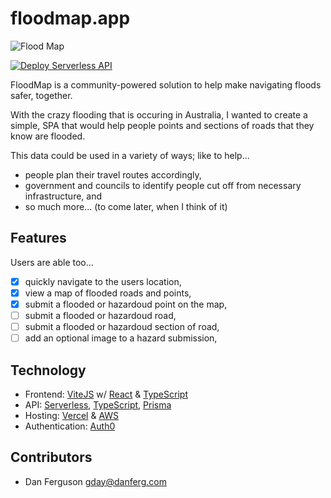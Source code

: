 # floodmap.app

![Flood Map](https://github.com/DanielFerguson/floodmap.app/blob/main/assets/pins.png?raw=true)

[![Deploy Serverless API](https://github.com/DanielFerguson/floodmap.app/actions/workflows/ci.yml/badge.svg)](https://github.com/DanielFerguson/floodmap.app/actions/workflows/ci.yml)

FloodMap is a community-powered solution to help make navigating floods safer, together.

With the crazy flooding that is occuring in Australia, I wanted to create a simple, SPA that would help people points and sections of roads that they know are flooded.

This data could be used in a variety of ways; like to help...

- people plan their travel routes accordingly,
- government and councils to identify people cut off from necessary infrastructure, and
- so much more... (to come later, when I think of it)

## Features

Users are able too...

- [x] quickly navigate to the users location,
- [x] view a map of flooded roads and points,
- [x] submit a flooded or hazardoud point on the map,
- [ ] submit a flooded or hazardoud road,
- [ ] submit a flooded or hazardoud section of road,
- [ ] add an optional image to a hazard submission,

## Technology

- Frontend: [ViteJS](https://vitejs.dev/) w/ [React](https://reactjs.org/) & [TypeScript](https://www.typescriptlang.org/)
- API: [Serverless](https://www.serverless.com/), [TypeScript](https://www.typescriptlang.org/), [Prisma](https://www.prisma.io/)
- Hosting: [Vercel](https://vercel.com/) & [AWS](https://aws.amazon.com/)
- Authentication: [Auth0](https://auth0.com/)

## Contributors

- Dan Ferguson <gday@danferg.com>
